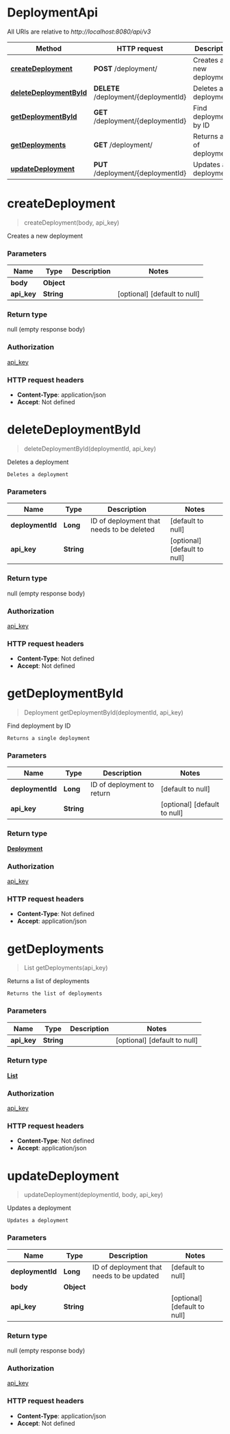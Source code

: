 # DeploymentApi

All URIs are relative to *http://localhost:8080/api/v3*

| Method | HTTP request | Description |
|------------- | ------------- | -------------|
| [**createDeployment**](DeploymentApi.md#createDeployment) | **POST** /deployment/ | Creates a new deployment |
| [**deleteDeploymentById**](DeploymentApi.md#deleteDeploymentById) | **DELETE** /deployment/{deploymentId} | Deletes a deployment |
| [**getDeploymentById**](DeploymentApi.md#getDeploymentById) | **GET** /deployment/{deploymentId} | Find deployment by ID |
| [**getDeployments**](DeploymentApi.md#getDeployments) | **GET** /deployment/ | Returns a list of deployments |
| [**updateDeployment**](DeploymentApi.md#updateDeployment) | **PUT** /deployment/{deploymentId} | Updates a deployment |


<a name="createDeployment"></a>
# **createDeployment**
> createDeployment(body, api\_key)

Creates a new deployment

    

### Parameters

|Name | Type | Description  | Notes |
|------------- | ------------- | ------------- | -------------|
| **body** | **Object**|  | |
| **api\_key** | **String**|  | [optional] [default to null] |

### Return type

null (empty response body)

### Authorization

[api_key](../README.md#api_key)

### HTTP request headers

- **Content-Type**: application/json
- **Accept**: Not defined

<a name="deleteDeploymentById"></a>
# **deleteDeploymentById**
> deleteDeploymentById(deploymentId, api\_key)

Deletes a deployment

    Deletes a deployment

### Parameters

|Name | Type | Description  | Notes |
|------------- | ------------- | ------------- | -------------|
| **deploymentId** | **Long**| ID of deployment that needs to be deleted | [default to null] |
| **api\_key** | **String**|  | [optional] [default to null] |

### Return type

null (empty response body)

### Authorization

[api_key](../README.md#api_key)

### HTTP request headers

- **Content-Type**: Not defined
- **Accept**: Not defined

<a name="getDeploymentById"></a>
# **getDeploymentById**
> Deployment getDeploymentById(deploymentId, api\_key)

Find deployment by ID

    Returns a single deployment

### Parameters

|Name | Type | Description  | Notes |
|------------- | ------------- | ------------- | -------------|
| **deploymentId** | **Long**| ID of deployment to return | [default to null] |
| **api\_key** | **String**|  | [optional] [default to null] |

### Return type

[**Deployment**](../Models/Deployment.md)

### Authorization

[api_key](../README.md#api_key)

### HTTP request headers

- **Content-Type**: Not defined
- **Accept**: application/json

<a name="getDeployments"></a>
# **getDeployments**
> List getDeployments(api\_key)

Returns a list of deployments

    Returns the list of deployments

### Parameters

|Name | Type | Description  | Notes |
|------------- | ------------- | ------------- | -------------|
| **api\_key** | **String**|  | [optional] [default to null] |

### Return type

[**List**](../Models/Deployment.md)

### Authorization

[api_key](../README.md#api_key)

### HTTP request headers

- **Content-Type**: Not defined
- **Accept**: application/json

<a name="updateDeployment"></a>
# **updateDeployment**
> updateDeployment(deploymentId, body, api\_key)

Updates a deployment

    Updates a deployment

### Parameters

|Name | Type | Description  | Notes |
|------------- | ------------- | ------------- | -------------|
| **deploymentId** | **Long**| ID of deployment that needs to be updated | [default to null] |
| **body** | **Object**|  | |
| **api\_key** | **String**|  | [optional] [default to null] |

### Return type

null (empty response body)

### Authorization

[api_key](../README.md#api_key)

### HTTP request headers

- **Content-Type**: application/json
- **Accept**: Not defined

